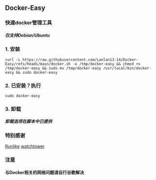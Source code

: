 ## Docker-Easy
### 快速docker管理工具
##### 仅支持Debian/Ubuntu
### 1. 安装
```
curl -L https://raw.githubusercontent.com/Lanlan13-14/Docker-Easy/refs/heads/main/docker.sh -o /tmp/docker-easy && chmod +x /tmp/docker-easy && sudo mv /tmp/docker-easy /usr/local/bin/docker-easy && sudo docker-easy
```
### 2. 已安装？执行
```
sudo docker-easy
```
### 3. 卸载
##### 卸载选项在脚本中已提供

### 特别感谢
[Runlike](https://github.com/lavie/runlike)
[watchtower](https://github.com/containrrr/watchtower)
### 注意
#### 与Docker相关的网络问题请自行谷歌解决
